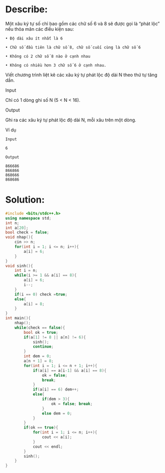# Describe:

Một xâu ký tự số chỉ bao gồm các chữ số 6 và 8 sẽ được gọi là “phát lộc” nếu thỏa mãn các điều kiện sau:

    • Độ dài xâu ít nhất là 6

    • Chữ số đầu tiên là chữ số 8, chữ số cuối cùng là chữ số 6

    • Không có 2 chữ số 8 nào ở cạnh nhau

    • Không có nhiều hơn 3 chữ số 6 ở cạnh nhau.

Viết chương trình liệt kê các xâu ký tự phát lộc độ dài N theo thứ tự tăng dần.

Input

Chỉ có 1 dòng ghi số N (5 < N < 16).

Output

Ghi ra các xâu ký tự phát lộc độ dài N, mỗi xâu trên một dòng.

Ví dụ

```text
Input

6
```

```text
Output

866686
866866
868666
868686
```

# Solution:

```C++
#include <bits/stdc++.h>
using namespace std;
int n;
int a[20];
bool check = false;
void nhap(){
    cin >> n;
    for(int i = 1; i <= n; i++){
        a[i] = 6;
    }
}
void sinh(){
    int i = n;
    while(i >= 1 && a[i] == 8){
        a[i] = 6;
        i--;
    }
    if(i == 0) check =true;
    else{
        a[i] = 8;
    }
}
int main(){
    nhap();
    while(check == false){
        bool ok = true;
        if(a[1] != 8 || a[n] != 6){
            sinh();
            continue;
        }
        int dem = 0;
        a[n + 1] = 8;
        for(int i = 1; i <= n + 1; i++){
            if(a[i] == a[i-1] && a[i] == 8){
                ok = false;
                break;
            } 
            if(a[i] == 6) dem++;
            else{
                if(dem > 3){
                    ok = false; break;
                }
                else dem = 0;
            }
        }
        if(ok == true){
            for(int i = 1; i <= n; i++){
                cout << a[i];
            }
            cout << endl;
        }
        sinh();
    }
}
```